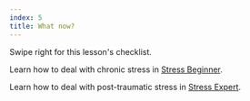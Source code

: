 ```yaml
---
index: 5
title: What now?
---
```

Swipe right for this lesson's checklist.

Learn how to deal with chronic stress in [Stress Beginner](umbrella://lesson/stress/0).

Learn how to deal with post-traumatic stress in [Stress Expert](umbrella://lesson/stress/2).